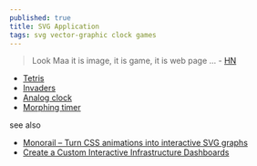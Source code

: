```yaml
---
published: true
title: SVG Application
tags: svg vector-graphic clock games
---
```

> Look Maa it is image, it is game, it is web page ... - [HN](https://news.ycombinator.com/item?id=26360716)

- [Tetris](https://www.xul.fr/svgtetris.svg)
- [Invaders](https://www.scriptol.fr/xml/code/invaders.svg)
- [Analog clock](https://www.nayuki.io/res/full-screen-clock-javascript/full-screen-clock-analog-with-seconds.svg)
- [Morphing timer](https://upload.wikimedia.org/wikipedia/commons/6/6c/Morphing_SMIL.svg)

see also
- [	Monorail – Turn CSS animations into interactive SVG graphs](https://news.ycombinator.com/item?id=44504250)
- [Create a Custom Interactive Infrastructure Dashboards](https://0xmm.in/posts/custom_dash/)